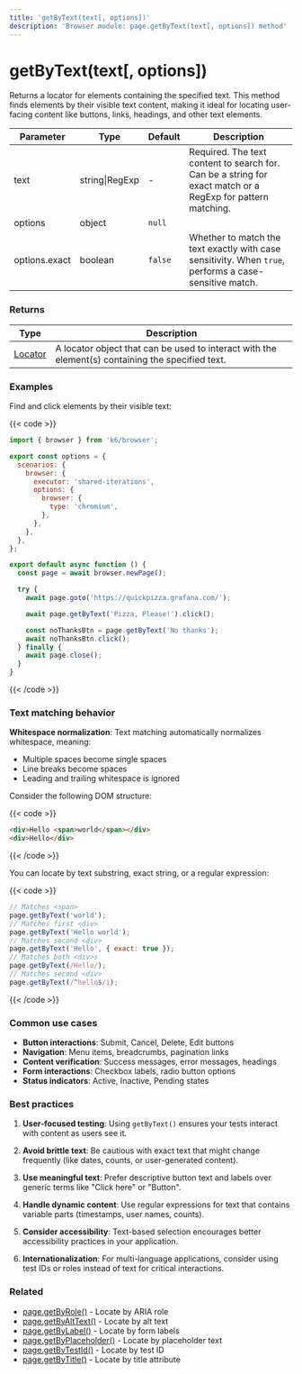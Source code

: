 ```yaml
---
title: 'getByText(text[, options])'
description: 'Browser module: page.getByText(text[, options]) method'
---
```


# getByText(text[, options])

Returns a locator for elements containing the specified text. This method finds elements by their visible text content, making it ideal for locating user-facing content like buttons, links, headings, and other text elements.

<TableWithNestedRows>

| Parameter     | Type           | Default | Description                                                                                                 |
| ------------- | -------------- | ------- | ----------------------------------------------------------------------------------------------------------- |
| text          | string\|RegExp | -       | Required. The text content to search for. Can be a string for exact match or a RegExp for pattern matching. |
| options       | object         | `null`  |                                                                                                             |
| options.exact | boolean        | `false` | Whether to match the text exactly with case sensitivity. When `true`, performs a case-sensitive match.      |

</TableWithNestedRows>

### Returns

| Type                                                                                   | Description                                                                                      |
| -------------------------------------------------------------------------------------- | ------------------------------------------------------------------------------------------------ |
| [Locator](https://grafana.com/docs/k6/<K6_VERSION>/javascript-api/k6-browser/locator/) | A locator object that can be used to interact with the element(s) containing the specified text. |

### Examples

Find and click elements by their visible text:

{{< code >}}

```javascript
import { browser } from 'k6/browser';

export const options = {
  scenarios: {
    browser: {
      executor: 'shared-iterations',
      options: {
        browser: {
          type: 'chromium',
        },
      },
    },
  },
};

export default async function () {
  const page = await browser.newPage();

  try {
    await page.goto('https://quickpizza.grafana.com/');

    await page.getByText('Pizza, Please!').click();

    const noThanksBtn = page.getByText('No thanks');
    await noThanksBtn.click();
  } finally {
    await page.close();
  }
}
```

{{< /code >}}

### Text matching behavior

**Whitespace normalization**: Text matching automatically normalizes whitespace, meaning:

- Multiple spaces become single spaces
- Line breaks become spaces
- Leading and trailing whitespace is ignored

Consider the following DOM structure:

{{< code >}}

<!-- eslint-skip -->

```html
<div>Hello <span>world</span></div>
<div>Hello</div>
```

{{< /code >}}

You can locate by text substring, exact string, or a regular expression:

{{< code >}}

<!-- eslint-skip -->

```js
// Matches <span>
page.getByText('world');
// Matches first <div>
page.getByText('Hello world');
// Matches second <div>
page.getByText('Hello', { exact: true });
// Matches both <div>s
page.getByText(/Hello/);
// Matches second <div>
page.getByText(/^hello$/i);
```

{{< /code >}}

### Common use cases

- **Button interactions**: Submit, Cancel, Delete, Edit buttons
- **Navigation**: Menu items, breadcrumbs, pagination links
- **Content verification**: Success messages, error messages, headings
- **Form interactions**: Checkbox labels, radio button options
- **Status indicators**: Active, Inactive, Pending states

### Best practices

1. **User-focused testing**: Using `getByText()` ensures your tests interact with content as users see it.

2. **Avoid brittle text**: Be cautious with exact text that might change frequently (like dates, counts, or user-generated content).

3. **Use meaningful text**: Prefer descriptive button text and labels over generic terms like "Click here" or "Button".

4. **Handle dynamic content**: Use regular expressions for text that contains variable parts (timestamps, user names, counts).

5. **Consider accessibility**: Text-based selection encourages better accessibility practices in your application.

6. **Internationalization**: For multi-language applications, consider using test IDs or roles instead of text for critical interactions.

### Related

- [page.getByRole()](https://grafana.com/docs/k6/<K6_VERSION>/javascript-api/k6-browser/page/getbyrole/) - Locate by ARIA role
- [page.getByAltText()](https://grafana.com/docs/k6/<K6_VERSION>/javascript-api/k6-browser/page/getbyalttext/) - Locate by alt text
- [page.getByLabel()](https://grafana.com/docs/k6/<K6_VERSION>/javascript-api/k6-browser/page/getbylabel/) - Locate by form labels
- [page.getByPlaceholder()](https://grafana.com/docs/k6/<K6_VERSION>/javascript-api/k6-browser/page/getbyplaceholder/) - Locate by placeholder text
- [page.getByTestId()](https://grafana.com/docs/k6/<K6_VERSION>/javascript-api/k6-browser/page/getbytestid/) - Locate by test ID
- [page.getByTitle()](https://grafana.com/docs/k6/<K6_VERSION>/javascript-api/k6-browser/page/getbytitle/) - Locate by title attribute
